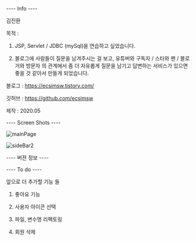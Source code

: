 ---- Info ----

김진환

목적 :
  
  1. JSP, Servlet / JDBC (mySql)을 연습하고 싶었습니다.
  
  2. 블로그에 사람들이 질문을 남겨주시는 걸 보고,
     유튜버와 구독자 / 스타와 팬 / 블로거와 방문자 의 관계에서 좀 더 자유롭게 질문을 남기고 답변하는 서비스가 있으면
     좋을 것 같아서 만들게 되었습니다.

블로그 : https://ecsimsw.tistory.com/

깃허브 : https://github.com/ecsimsw

제작 : 2020.05
  
---- Screen Shots ----  

![mainPage](https://user-images.githubusercontent.com/46060746/83357305-994bc600-a3a6-11ea-9fd0-6fddc5c1e298.PNG)

![sideBar2](https://user-images.githubusercontent.com/46060746/83357346-c8623780-a3a6-11ea-90a6-e9b270c58c15.PNG)




---- 버젼 정보 ----  


  
---- To do ----    

앞으로 더 추가할 기능 들

1. 좋아요 기능 

2. 사용자 아이콘 선택 
  
3. 파일, 변수명 리펙토링

4. 회원 삭제
